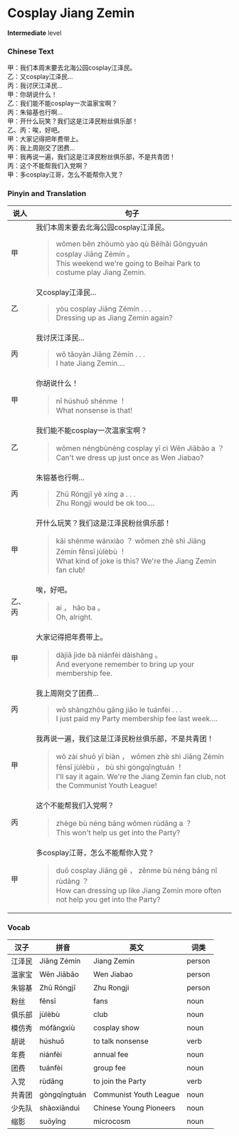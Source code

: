 # Cosplay Jiang Zemin
**Intermediate** level
### Chinese Text
甲：我们本周末要去北海公园cosplay江泽民。<br />乙：又cosplay江泽民...<br />丙：我讨厌江泽民...<br />甲：你胡说什么！<br />乙：我们能不能cosplay一次温家宝啊？<br />丙：朱镕基也行啊...<br />甲：开什么玩笑？我们这是江泽民粉丝俱乐部！<br />乙、丙：唉，好吧。<br />甲：大家记得把年费带上。<br />丙：我上周刚交了团费...<br />甲：我再说一遍，我们这是江泽民粉丝俱乐部，不是共青团！<br />丙：这个不能帮我们入党啊？<br />甲：多cosplay江哥，怎么不能帮你入党？

### Pinyin and Translation
|说人|句子|
|----|----|
|甲|我们本周末要去北海公园cosplay江泽民。<blockquote>wǒmen běn zhōumò yào qù Běihǎi Gōngyuán cosplay Jiāng Zémín 。<br />This weekend we're going to Beihai Park to costume play Jiang Zemin.</blockquote>|
|乙|又cosplay江泽民...<blockquote>yòu cosplay Jiāng Zémín . . .<br />Dressing up as Jiang Zemin again?</blockquote>|
|丙|我讨厌江泽民...<blockquote>wǒ tǎoyàn Jiāng Zémín . . .<br />I hate Jiang Zemin....</blockquote>|
|甲|你胡说什么！<blockquote>nǐ húshuō shénme ！<br />What nonsense is that!</blockquote>|
|乙|我们能不能cosplay一次温家宝啊？<blockquote>wǒmen néngbùnéng cosplay yī cì Wēn Jiābǎo a ？<br />Can't we dress up just once as Wen Jiabao?</blockquote>|
|丙|朱镕基也行啊...<blockquote>Zhū Róngjī yě xíng a . . .<br />Zhu Rongji would be ok too....</blockquote>|
|甲|开什么玩笑？我们这是江泽民粉丝俱乐部！<blockquote>kāi shénme wánxiào ？ wǒmen zhè shì Jiāng Zémín fěnsī jùlèbù ！<br />What kind of joke is this? We're the Jiang Zemin fan club!</blockquote>|
|乙、丙|唉，好吧。<blockquote>ai ， hǎo ba 。<br />Oh, alright.</blockquote>|
|甲|大家记得把年费带上。<blockquote>dàjiā jìde bǎ niánfèi dàishàng 。<br />And everyone remember to bring up your membership fee.</blockquote>|
|丙|我上周刚交了团费...<blockquote>wǒ shàngzhōu gāng jiāo le tuánfèi . . .<br />I just paid my Party membership fee last week....</blockquote>|
|甲|我再说一遍，我们这是江泽民粉丝俱乐部，不是共青团！<blockquote>wǒ zài shuō yī biàn ， wǒmen zhè shì Jiāng Zémín fěnsī jùlèbù ， bù shì gòngqīngtuán ！<br />I'll say it again. We're the Jiang Zemin fan club, not the Communist Youth League!</blockquote>|
|丙|这个不能帮我们入党啊？<blockquote>zhège bù néng bāng wǒmen rùdǎng a ？<br />This won't help us get into the Party?</blockquote>|
|甲|多cosplay江哥，怎么不能帮你入党？<blockquote>duō cosplay Jiāng gē ， zěnme bù néng bāng nǐ rùdǎng ？<br />How can dressing up like Jiang Zemin more often not help you get into the Party?</blockquote>|
### Vocab
|汉子|拼音|英文|词类|
|----|----|----|----|
|江泽民|Jiāng Zémín|Jiang Zemin|person|
|温家宝|Wēn Jiābǎo|Wen Jiabao|person|
|朱镕基|Zhū Róngjī|Zhu Rongji|person|
|粉丝|fěnsī|fans|noun|
|俱乐部|jùlèbù|club|noun|
|模仿秀|mófǎngxiù|cosplay show|noun|
|胡说|húshuō|to talk nonsense|verb|
|年费|niánfèi|annual fee|noun|
|团费|tuánfèi|group fee|noun|
|入党|rùdǎng|to join the Party|verb|
|共青团|gòngqīngtuán|Communist Youth League|noun|
|少先队|shàoxiānduì|Chinese Young Pioneers|noun|
|缩影|suōyǐng|microcosm|noun|